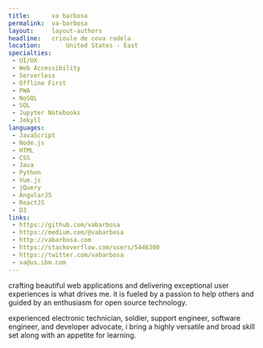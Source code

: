 ```yaml
---
title:      va barbosa
permalink:  va-barbosa
layout:     layout-authors
headline:   crioulo de cova rodela
location:		United States - East
specialties:
 - UI/UX
 - Web Accessibility
 - Serverless
 - Offline First
 - PWA
 - NoSQL
 - SQL
 - Jupyter Notebooks
 - Jekyll
languages:
 - JavaScript
 - Node.js
 - HTML
 - CSS
 - Java
 - Python
 - Vue.js
 - jQuery
 - AngularJS
 - ReactJS
 - D3
links:
 - https://github.com/vabarbosa
 - https://medium.com/@vabarbosa
 - http://vabarbosa.com
 - https://stackoverflow.com/users/5446300
 - https://twitter.com/vabarbosa
 - va@us.ibm.com
---
```



crafting beautiful web applications and delivering exceptional user experiences is what drives me. it is fueled by a passion to help others and guided by an enthusiasm for open source technology.

experienced electronic technician, soldier, support engineer, software engineer, and developer advocate, i bring a highly versatile and broad skill set along with an appetite for learning.
